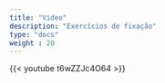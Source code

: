 ```yaml
---
title: "Video"
description: "Exercícios de fixação"
type: "docs"
weight : 20
---
```


{{< youtube t6wZZJc4O64 >}}